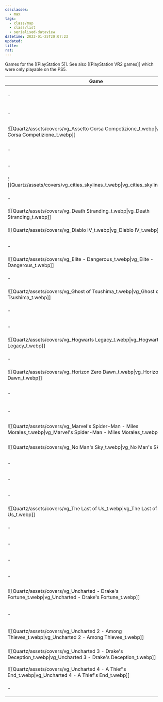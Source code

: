 ```yaml
---
cssclasses:
  - max
tags:
  - class/map
  - class/list
  - serialised-dataview
datetime: 2023-01-25T20:07:23
updated: 
title: 
rat:
---
```

Games for the [[PlayStation 5]]. See also [[PlayStation VR2 games]] which were only playable on the PS5.

<!-- QueryToSerialize: table without id embed(link(thumbnail)) as "Game", file.link as "", rating as Rating, link(split( filter(file.tags, (t) => startswith(t, "#status") )[0], "/" )[1]) as Status from #class/video-game where contains(platform, [[PlayStation 5]]) sort file.name -->
<!-- SerializedQuery: table without id embed(link(thumbnail)) as "Game", file.link as "", rating as Rating, link(split( filter(file.tags, (t) => startswith(t, "#status") )[0], "/" )[1]) as Status from #class/video-game where contains(platform, [[PlayStation 5]]) sort file.name -->

| Game                                                                                                                   |                                                                                             | Rating                                 | Status                                   |
| ---------------------------------------------------------------------------------------------------------------------- | ------------------------------------------------------------------------------------------- | -------------------------------------- | ---------------------------------------- |
| \-                                                                                                                     | [[Quartz/notes/A Plague Tale - Innocence.md\|A Plague Tale - Innocence]]                    | [[Quartz/notes/4-star.md\|⭐️⭐️⭐️⭐️]]   | [[Quartz/notes/completed.md\|completed]] |
| \-                                                                                                                     | [[Quartz/notes/Assassin's Creed Valhalla.md\|Assassin's Creed Valhalla]]                    | [[Quartz/notes/4-star.md\|⭐️⭐️⭐️⭐️]]   | [[Quartz/notes/completed.md\|completed]] |
| ![[Quartz/assets/covers/vg_Assetto Corsa Competizione_t.webp\|vg_Assetto Corsa Competizione_t.webp]]                   | [[Quartz/notes/Assetto Corsa Competizione.md\|Assetto Corsa Competizione]]                  | [[Quartz/notes/4-star.md\|⭐️⭐️⭐️⭐️]]   | [[Quartz/notes/ongoing.md\|ongoing]]     |
| \-                                                                                                                     | [[Quartz/notes/Astro's Playroom.md\|Astro's Playroom]]                                      | [[Quartz/notes/4-star.md\|⭐️⭐️⭐️⭐️]]   | [[Quartz/notes/completed.md\|completed]] |
| \-                                                                                                                     | [[Atlas/Notes/Baldur's Gate 3.md\|Baldur's Gate 3]]                                         | [[Quartz/notes/4-star.md\|⭐️⭐️⭐️⭐️]]   | [[Quartz/notes/ongoing.md\|ongoing]]     |
| ![[Quartz/assets/covers/vg_cities_skylines_t.webp\|vg_cities_skylines_t.webp]]                                         | [[Quartz/notes/Cities Skylines.md\|Cities Skylines]]                                        | [[Quartz/notes/4-star.md\|⭐️⭐️⭐️⭐️]]   | [[Quartz/notes/completed.md\|completed]] |
| \-                                                                                                                     | [[Atlas/Notes/Cyberpunk 2077.md\|Cyberpunk 2077]]                                           | [[Quartz/notes/3-star.md\|⭐️⭐️⭐️]]     | [[Quartz/notes/dropped.md\|dropped]]     |
| ![[Quartz/assets/covers/vg_Death Stranding_t.webp\|vg_Death Stranding_t.webp]]                                         | [[Quartz/notes/Death Stranding.md\|Death Stranding]]                                        | [[Quartz/notes/3-star.md\|⭐️⭐️⭐️]]     | [[Quartz/notes/dropped.md\|dropped]]     |
| ![[Quartz/assets/covers/vg_Diablo IV_t.webp\|vg_Diablo IV_t.webp]]                                                     | [[Quartz/notes/Diablo IV.md\|Diablo IV]]                                                    | [[Quartz/notes/2-star.md\|⭐️⭐️]]       | [[Quartz/notes/dropped.md\|dropped]]     |
| \-                                                                                                                     | [[Atlas/Notes/Elden Ring.md\|Elden Ring]]                                                   | [[Quartz/notes/4-star.md\|⭐️⭐️⭐️⭐️]]   | [[Quartz/notes/dropped.md\|dropped]]     |
| ![[Quartz/assets/covers/vg_Elite - Dangerous_t.webp\|vg_Elite - Dangerous_t.webp]]                                     | [[Quartz/notes/Elite - Dangerous.md\|Elite - Dangerous]]                                    | [[Quartz/notes/5-star.md\|⭐️⭐️⭐️⭐️⭐️]] | [[Quartz/notes/completed.md\|completed]] |
| \-                                                                                                                     | [[Quartz/notes/Forspoken.md\|Forspoken]]                                                    | [[Quartz/notes/4-star.md\|⭐️⭐️⭐️⭐️]]   | [[Quartz/notes/completed.md\|completed]] |
| ![[Quartz/assets/covers/vg_Ghost of Tsushima_t.webp\|vg_Ghost of Tsushima_t.webp]]                                     | [[Quartz/notes/Ghost of Tsushima.md\|Ghost of Tsushima]]                                    | [[Quartz/notes/4-star.md\|⭐️⭐️⭐️⭐️]]   | [[Quartz/notes/completed.md\|completed]] |
| \-                                                                                                                     | [[Atlas/Notes/God of War Ragnarök.md\|God of War Ragnarök]]                                 | [[Quartz/notes/4-star.md\|⭐️⭐️⭐️⭐️]]   | [[Quartz/notes/completed.md\|completed]] |
| \-                                                                                                                     | [[Atlas/Notes/Gran Turismo 7.md\|Gran Turismo 7]]                                           | [[Quartz/notes/4-star.md\|⭐️⭐️⭐️⭐️]]   | [[Quartz/notes/ongoing.md\|ongoing]]     |
| ![[Quartz/assets/covers/vg_Hogwarts Legacy_t.webp\|vg_Hogwarts Legacy_t.webp]]                                         | [[Quartz/notes/Hogwarts Legacy.md\|Hogwarts Legacy]]                                        | [[Quartz/notes/2-star.md\|⭐️⭐️]]       | [[Quartz/notes/dropped.md\|dropped]]     |
| \-                                                                                                                     | [[Quartz/notes/Horizon Forbidden West.md\|Horizon Forbidden West]]                          | [[Quartz/notes/4-star.md\|⭐️⭐️⭐️⭐️]]   | [[Quartz/notes/completed.md\|completed]] |
| ![[Quartz/assets/covers/vg_Horizon Zero Dawn_t.webp\|vg_Horizon Zero Dawn_t.webp]]                                     | [[Quartz/notes/Horizon Zero Dawn.md\|Horizon Zero Dawn]]                                    | [[Quartz/notes/5-star.md\|⭐️⭐️⭐️⭐️⭐️]] | [[Quartz/notes/completed.md\|completed]] |
| \-                                                                                                                     | [[Atlas/Notes/LEGO Star Wars - The Skywalker Saga.md\|LEGO Star Wars - The Skywalker Saga]] | [[Quartz/notes/3-star.md\|⭐️⭐️⭐️]]     | [[Quartz/notes/ongoing.md\|ongoing]]     |
| \-                                                                                                                     | [[Quartz/notes/Maquette.md\|Maquette]]                                                      | [[Quartz/notes/3-star.md\|⭐️⭐️⭐️]]     | [[Quartz/notes/dropped.md\|dropped]]     |
| ![[Quartz/assets/covers/vg_Marvel's Spider-Man - Miles Morales_t.webp\|vg_Marvel's Spider-Man - Miles Morales_t.webp]] | [[Atlas/Notes/Marvel's Spider-Man - Miles Morales.md\|Marvel's Spider-Man - Miles Morales]] | [[Quartz/notes/3-star.md\|⭐️⭐️⭐️]]     | [[Quartz/notes/completed.md\|completed]] |
| ![[Quartz/assets/covers/vg_No Man's Sky_t.webp\|vg_No Man's Sky_t.webp]]                                               | [[Quartz/notes/No Man's Sky.md\|No Man's Sky]]                                              | [[Quartz/notes/4-star.md\|⭐️⭐️⭐️⭐️]]   | [[Quartz/notes/completed.md\|completed]] |
| \-                                                                                                                     | [[Quartz/notes/Ratchet and Clank - Rift Apart.md\|Ratchet and Clank - Rift Apart]]          | [[Quartz/notes/4-star.md\|⭐️⭐️⭐️⭐️]]   | [[Quartz/notes/completed.md\|completed]] |
| \-                                                                                                                     | [[Atlas/Notes/Resident Evil 4.md\|Resident Evil 4]]                                         | [[Quartz/notes/3-star.md\|⭐️⭐️⭐️]]     | [[Quartz/notes/completed.md\|completed]] |
| \-                                                                                                                     | [[Quartz/notes/Stray.md\|Stray]]                                                            | [[Quartz/notes/4-star.md\|⭐️⭐️⭐️⭐️]]   | [[Quartz/notes/completed.md\|completed]] |
| ![[Quartz/assets/covers/vg_The Last of Us_t.webp\|vg_The Last of Us_t.webp]]                                           | [[Quartz/notes/The Last of Us.md\|The Last of Us]]                                          | [[Quartz/notes/5-star.md\|⭐️⭐️⭐️⭐️⭐️]] | [[Quartz/notes/completed.md\|completed]] |
| \-                                                                                                                     | [[Atlas/Notes/The Last of Us - Left Behind.md\|The Last of Us - Left Behind]]               | [[Quartz/notes/4-star.md\|⭐️⭐️⭐️⭐️]]   | [[Quartz/notes/completed.md\|completed]] |
| \-                                                                                                                     | [[Atlas/Notes/The Last of Us Part II.md\|The Last of Us Part II]]                           | [[Quartz/notes/4-star.md\|⭐️⭐️⭐️⭐️]]   | [[Quartz/notes/completed.md\|completed]] |
| \-                                                                                                                     | [[Atlas/Notes/The Witcher 3 - Wild Hunt.md\|The Witcher 3 - Wild Hunt]]                     | [[Quartz/notes/4-star.md\|⭐️⭐️⭐️⭐️]]   | [[Quartz/notes/completed.md\|completed]] |
| \-                                                                                                                     | [[Quartz/notes/Trek to Yomi.md\|Trek to Yomi]]                                              | [[Quartz/notes/3-star.md\|⭐️⭐️⭐️]]     | [[Quartz/notes/completed.md\|completed]] |
| ![[Quartz/assets/covers/vg_Uncharted - Drake's Fortune_t.webp\|vg_Uncharted - Drake's Fortune_t.webp]]                 | [[Quartz/notes/Uncharted - Drake's Fortune.md\|Uncharted - Drake's Fortune]]                | [[Quartz/notes/4-star.md\|⭐️⭐️⭐️⭐️]]   | [[Quartz/notes/completed.md\|completed]] |
| \-                                                                                                                     | [[Atlas/Notes/Uncharted - The Lost Legacy.md\|Uncharted - The Lost Legacy]]                 | [[Quartz/notes/4-star.md\|⭐️⭐️⭐️⭐️]]   | [[Quartz/notes/completed.md\|completed]] |
| ![[Quartz/assets/covers/vg_Uncharted 2 - Among Thieves_t.webp\|vg_Uncharted 2 - Among Thieves_t.webp]]                 | [[Quartz/notes/Uncharted 2 - Among Thieves.md\|Uncharted 2 - Among Thieves]]                | [[Quartz/notes/4-star.md\|⭐️⭐️⭐️⭐️]]   | [[Quartz/notes/completed.md\|completed]] |
| ![[Quartz/assets/covers/vg_Uncharted 3 - Drake's Deception_t.webp\|vg_Uncharted 3 - Drake's Deception_t.webp]]         | [[Quartz/notes/Uncharted 3 - Drake's Deception.md\|Uncharted 3 - Drake's Deception]]        | [[Quartz/notes/4-star.md\|⭐️⭐️⭐️⭐️]]   | [[Quartz/notes/completed.md\|completed]] |
| ![[Quartz/assets/covers/vg_Uncharted 4 - A Thief's End_t.webp\|vg_Uncharted 4 - A Thief's End_t.webp]]                 | [[Atlas/Notes/Uncharted 4 - A Thief's End.md\|Uncharted 4 - A Thief's End]]                 | [[Quartz/notes/4-star.md\|⭐️⭐️⭐️⭐️]]   | [[Quartz/notes/completed.md\|completed]] |
| \-                                                                                                                     | [[Quartz/notes/Wreckfest.md\|Wreckfest]]                                                    | [[Quartz/notes/3-star.md\|⭐️⭐️⭐️]]     | [[Quartz/notes/completed.md\|completed]] |
<!-- SerializedQuery END -->
